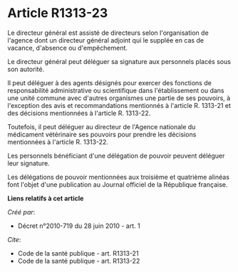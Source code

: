 # Article R1313-23

Le directeur général est assisté de directeurs selon l'organisation de l'agence dont un directeur général adjoint qui le
supplée en cas de vacance, d'absence ou d'empêchement. 

Le directeur général peut déléguer sa signature aux personnels placés sous son autorité. 

Il peut déléguer à des agents désignés pour exercer des fonctions de responsabilité administrative ou scientifique dans
l'établissement ou dans une unité commune avec d'autres organismes une partie de ses pouvoirs, à l'exception des avis et
recommandations mentionnés à l'article R. 1313-21 et des décisions mentionnées à l'article R. 1313-22.

Toutefois, il peut déléguer au directeur de l'Agence nationale du médicament vétérinaire ses pouvoirs pour prendre les
décisions mentionnées à l'article R. 1313-22. 

Les personnels bénéficiant d'une délégation de pouvoir peuvent déléguer leur signature. 

Les délégations de pouvoir mentionnées aux troisième et quatrième alinéas font l'objet d'une publication au Journal officiel
de la République française.

**Liens relatifs à cet article**

_Créé par_:

  - Décret n°2010-719 du 28 juin 2010 - art. 1

_Cite_:

  - Code de la santé publique - art. R1313-21
  - Code de la santé publique - art. R1313-22
